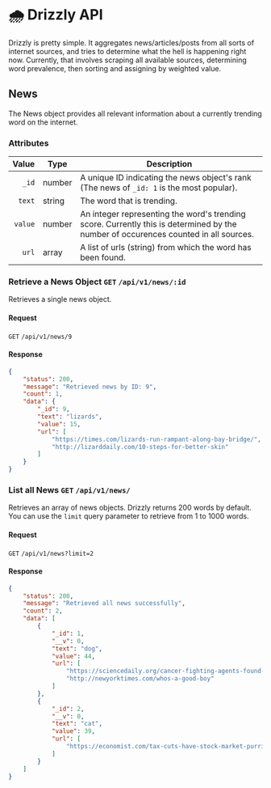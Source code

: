 # 🌧 Drizzly API

Drizzly is pretty simple. It aggregates news/articles/posts from all sorts of internet sources, and tries to determine what the hell is happening right now. Currently, that involves scraping all available sources, determining word prevalence, then sorting and assigning by weighted value.

## News

The News object provides all relevant information about a currently trending word on the internet.

### Attributes

| Value | Type | Description
|---: | --- | --- |
| `_id` | number |A unique ID indicating the news object's rank (The news of `_id: 1` is the most popular).
| `text` | string | The word that is trending.
| `value` | number | An integer representing the word's trending score. Currently this is determined by the number of occurences counted in all sources.
| `url` | array | A list of urls (string) from which the word has been found.

### Retrieve a News Object `GET` `/api/v1/news/:id`

Retrieves a single news object.

#### Request

`GET` `/api/v1/news/9`

#### Response

```json
{
    "status": 200,
    "message": "Retrieved news by ID: 9",
    "count": 1,
    "data": {
        "_id": 9,
        "text": "lizards",
        "value": 15,
        "url": [
            "https://times.com/lizards-run-rampant-along-bay-bridge/",
            "http://lizarddaily.com/10-steps-for-better-skin"
        ]
    }
}
```

### List all News `GET` `/api/v1/news/`

Retrieves an array of news objects. Drizzly returns 200 words by default. You can use the `limit` query parameter to retrieve from 1 to 1000 words.

#### Request

`GET` `/api/v1/news?limit=2`

#### Response

```json
{
    "status": 200,
    "message": "Retrieved all news successfully",
    "count": 2,
    "data": [
        {
            "_id": 1,
            "__v": 0,
            "text": "dog",
            "value": 44,
            "url": [
                "https://sciencedaily.org/cancer-fighting-agents-found-in-dog-drool",
                "http://newyorktimes.com/whos-a-good-boy"
            ]
        },
        {
            "_id": 2,
            "__v": 0,
            "text": "cat",
            "value": 39,
            "url": [
                "https://economist.com/tax-cuts-have-stock-market-purring"
            ]
        }
    ]
}
```
